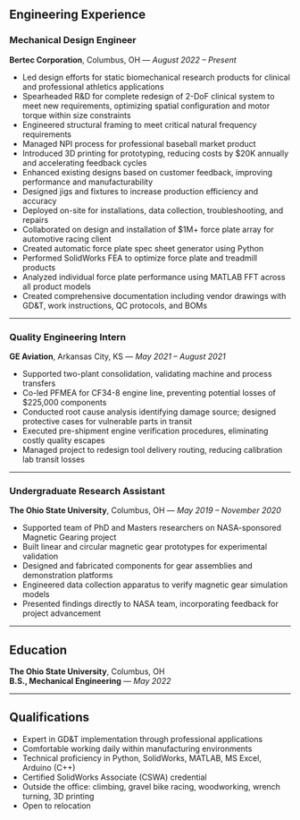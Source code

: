 
## Engineering Experience

### **Mechanical Design Engineer**  
**Bertec Corporation**, Columbus, OH — *August 2022 – Present*  
- Led design efforts for static biomechanical research products for clinical and professional athletics applications  
- Spearheaded R&D for complete redesign of 2-DoF clinical system to meet new requirements, optimizing spatial configuration and motor torque within size constraints  
- Engineered structural framing to meet critical natural frequency requirements  
- Managed NPI process for professional baseball market product  
- Introduced 3D printing for prototyping, reducing costs by $20K annually and accelerating feedback cycles  
- Enhanced existing designs based on customer feedback, improving performance and manufacturability  
- Designed jigs and fixtures to increase production efficiency and accuracy  
- Deployed on-site for installations, data collection, troubleshooting, and repairs  
- Collaborated on design and installation of $1M+ force plate array for automotive racing client  
- Created automatic force plate spec sheet generator using Python  
- Performed SolidWorks FEA to optimize force plate and treadmill products  
- Analyzed individual force plate performance using MATLAB FFT across all product models  
- Created comprehensive documentation including vendor drawings with GD&T, work instructions, QC protocols, and BOMs  

---

### **Quality Engineering Intern**  
**GE Aviation**, Arkansas City, KS — *May 2021 – August 2021*  
- Supported two-plant consolidation, validating machine and process transfers  
- Co-led PFMEA for CF34-8 engine line, preventing potential losses of $225,000 components  
- Conducted root cause analysis identifying damage source; designed protective cases for vulnerable parts in transit  
- Executed pre-shipment engine verification procedures, eliminating costly quality escapes  
- Managed project to redesign tool delivery routing, reducing calibration lab transit losses  

---

### **Undergraduate Research Assistant**  
**The Ohio State University**, Columbus, OH — *May 2019 – November 2020*  
- Supported team of PhD and Masters researchers on NASA-sponsored Magnetic Gearing project  
- Built linear and circular magnetic gear prototypes for experimental validation  
- Designed and fabricated components for gear assemblies and demonstration platforms  
- Engineered data collection apparatus to verify magnetic gear simulation models  
- Presented findings directly to NASA team, incorporating feedback for project advancement  

---

## Education

**The Ohio State University**, Columbus, OH  
**B.S., Mechanical Engineering** — *May 2022*  

---

## Qualifications

- Expert in GD&T implementation through professional applications  
- Comfortable working daily within manufacturing environments  
- Technical proficiency in Python, SolidWorks, MATLAB, MS Excel, Arduino (C++)  
- Certified SolidWorks Associate (CSWA) credential  
- Outside the office: climbing, gravel bike racing, woodworking, wrench turning, 3D printing  
- Open to relocation  
